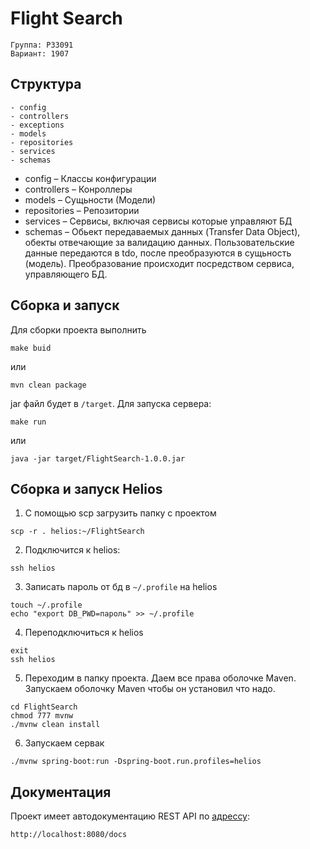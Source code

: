 # Flight Search
```text
Группа: P33091
Вариант: 1907
```
## Структура
```text
- config
- controllers
- exceptions
- models
- repositories
- services
- schemas
```
- config – Классы конфигурации
- controllers – Конроллеры
- models – Сущьности (Модели)
- repositories – Репозитории
- services – Сервисы, включая сервисы которые управляют БД
- schemas – Обьект передаваемых данных (Transfer Data Object), 
обекты отвечающие за валидацию данных. 
Пользовательские данные передаются в tdo, после преобразуются в сущьность (модель).
Преобразование происходит посредством сервиса, управляющего БД.
## Сборка и запуск
Для сборки проекта выполнить
```shell
make buid
```
или
```shell
mvn clean package
```
jar файл будет в `/target`. Для запуска сервера:
```shell
make run
```
или
```shell
java -jar target/FlightSearch-1.0.0.jar
```
## Сборка и запуск Helios
1. C помощью scp загрузить папку с проектом
```shell
scp -r . helios:~/FlightSearch
```
2. Подключится к helios:
```shell
ssh helios
```
3. Записать пароль от бд в `~/.profile` на helios
```shell
touch ~/.profile
echo "export DB_PWD=пароль" >> ~/.profile
```
4. Переподключиться к helios
```shell
exit
ssh helios
```
5. Переходим в папку проекта. Даем все права оболочке Maven. Запускаем оболочку Maven чтобы он установил что надо.
```shell
cd FlightSearch
chmod 777 mvnw
./mvnw clean install
```
6. Запускаем сервак
```shell
./mvnw spring-boot:run -Dspring-boot.run.profiles=helios
```
## Документация
Проект имеет автодокументацию REST API по [адрессу](http://localhost:8080/docs):
```text
http://localhost:8080/docs
```
